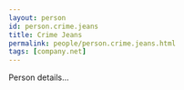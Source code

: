 ```yaml
---
layout: person
id: person.crime.jeans
title: Crime Jeans
permalink: people/person.crime.jeans.html
tags: [company.net]
---
```


Person details...